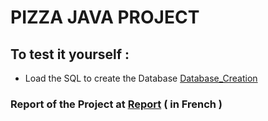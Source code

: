 
# PIZZA JAVA PROJECT

## To test it yourself :

  - Load the SQL to create the Database [Database_Creation](https://github.com/michel-ch/pizza/blob/main/DataBase/pizzaDatabase.sql)

### Report of the Project at [Report]() ( in French )
